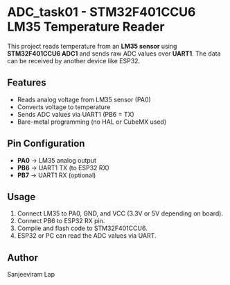 # ADC_task01 - STM32F401CCU6 LM35 Temperature Reader

This project reads temperature from an **LM35 sensor** using **STM32F401CCU6 ADC1** and sends raw ADC values over **UART1**. The data can be received by another device like ESP32.

## Features
- Reads analog voltage from LM35 sensor (PA0)
- Converts voltage to temperature
- Sends ADC values via UART1 (PB6 = TX)
- Bare-metal programming (no HAL or CubeMX used)

## Pin Configuration
- **PA0** → LM35 analog output
- **PB6** → UART1 TX (to ESP32 RX)
- **PB7** → UART1 RX (optional)

## Usage
1. Connect LM35 to PA0, GND, and VCC (3.3V or 5V depending on board).
2. Connect PB6 to ESP32 RX pin.
3. Compile and flash code to STM32F401CCU6.
4. ESP32 or PC can read the ADC values via UART.

## Author
Sanjeeviram Lap

